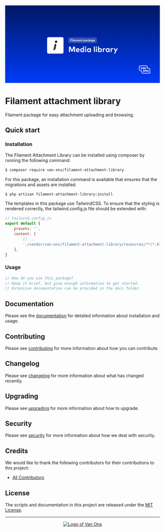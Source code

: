 <p align="center"><img src="art/social-card.png" alt="Social card of Filament attachment library"></p>

# Filament attachment library

<!-- BADGES -->

Filament package for easy attachment uploading and browsing.

## Quick start

### Installation
The Filament Attachment Library can be installed using composer by running the following command:
```bash
$ composer require van-ons/filament-attachment-library
```

For this package, an installation command is available that ensures that the migrations and assets are installed.
```bash
$ php artisan filament-attachment-library:install
```

The templates in this package use TailwindCSS. To ensure that the styling is rendered correctly, the tailwind.config.js file should be extended with:
```javascript
// tailwind.config.js
export default {
    presets: '',
    content: [
        // ...
        './vendor/van-ons/filament-attachment-library/resources/**/*.blade.php',
    ],
}

```
### Usage

```php
// How do you use this package?
// Keep it brief, but give enough information to get started.
// Extensive documentation can be provided in the docs folder.
```

## Documentation

Please see the [documentation] for detailed information about installation and usage.

## Contributing

Please see [contributing] for more information about how you can contribute.

## Changelog

Please see [changelog] for more information about what has changed recently.

## Upgrading

Please see [upgrading] for more information about how to upgrade.

## Security

Please see [security] for more information about how we deal with security.

## Credits

We would like to thank the following contributors for their contributions to this project:

* [All Contributors][all-contributors]

## License

The scripts and documentation in this project are released under the [MIT License][license].

---

<p align="center"><a href="https://van-ons.nl/" target="_blank"><img src="https://opensource.van-ons.nl/files/cow.png" width="50" alt="Logo of Van Ons"></a></p>

[documentation]: docs
[contributing]: CONTRIBUTING.md
[changelog]: CHANGELOG.md
[upgrading]: UPGRADING.md
[security]: SECURITY.md
[email]: mailto:opensource@van-ons.nl
[all-contributors]: ../../contributors
[license]: LICENSE.md
